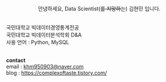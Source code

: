 <center> 

안녕하세요, Data Scientist(~~를 지망하는~~) 김현민 입니다.

</center>


<br>
국민대학교 빅데이터경영통계전공
<br>
국민대학교 빅데이터분석학회 D&A
<br>
사용 언어 : Python, MySQL
<br><br>

**contact**
<br>
email : khm950903@naver.com
<br>
blog : https://complexoftaste.tistory.com/